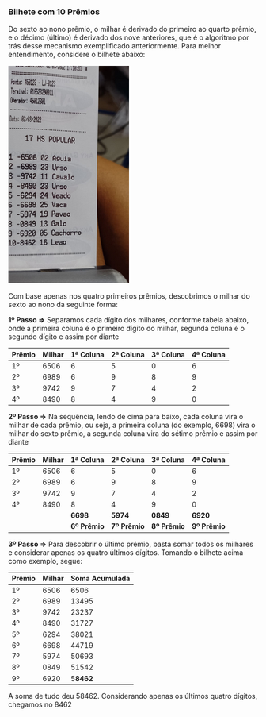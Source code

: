 ### Bilhete com 10 Prêmios

Do sexto ao nono prêmio, o milhar é derivado do primeiro ao quarto prêmio, e o décimo (último) é derivado dos nove anteriores, que é o algoritmo por trás desse mecanismo exemplificado anteriormente. Para melhor entendimento, considere o bilhete abaixo:

![Bilhete com 10 Prêmios](./imgs/bilhete10premios.png)

Com base apenas nos quatro primeiros prêmios, descobrimos o milhar do sexto ao nono da seguinte forma:

**1º Passo =>** Separamos cada dígito dos milhares, conforme tabela abaixo, onde a primeira coluna é o primeiro dígito do milhar, segunda coluna é o segundo dígito e assim por diante

| Prêmio | Milhar | 1ª Coluna | 2ª Coluna | 3ª Coluna | 4ª Coluna |
| ------ | ------ | --------- | --------- | --------- | --------- |
| 1º | 6506 | 6 | 5 | 0 | 6 |
| 2º | 6989 | 6 | 9 | 8 | 9 |
| 3º | 9742 | 9 | 7 | 4 | 2 |
| 4º | 8490 | 8 | 4 | 9 | 0 |

**2º Passo =>** Na sequência, lendo de cima para baixo, cada coluna vira o milhar de cada prêmio, ou seja, a primeira coluna (do exemplo, 6698) vira o milhar do sexto prêmio, a segunda coluna vira do sétimo prêmio e assim por diante

| Prêmio | Milhar | 1ª Coluna | 2ª Coluna | 3ª Coluna | 4ª Coluna |
| ------ | ------ | --------- | --------- | --------- | --------- |
| 1º | 6506 | 6 | 5 | 0 | 6 |
| 2º | 6989 | 6 | 9 | 8 | 9 |
| 3º | 9742 | 9 | 7 | 4 | 2 |
| 4º | 8490 | 8 | 4 | 9 | 0 |
| | | **6698** | **5974** | **0849** | **6920** |
| | | **6º Prêmio** | **7º Prêmio** | **8º Prêmio** | **9º Prêmio** |

**3º Passo =>** Para descobrir o último prêmio, basta somar todos os milhares e considerar apenas os quatro últimos dígitos. Tomando o bilhete acima como exemplo, segue:

| Prêmio | Milhar | Soma Acumulada |
| ------ | ------ | -------------- |
| 1º | 6506 | 6506 |
| 2º | 6989 | 13495 |
| 3º | 9742 | 23237 |
| 4º | 8490 | 31727 |
| 5º | 6294 | 38021 |
| 6º | 6698 | 44719 |
| 7º | 5974 | 50693 |
| 8º | 0849 | 51542 |
| 9º | 6920 | 5**8462** |

A soma de tudo deu 58462. Considerando apenas os últimos quatro dígitos, chegamos no 8462